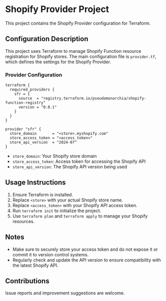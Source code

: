 # Shopify Provider Project

This project contains the Shopify Provider configuration for Terraform.

## Configuration Description

This project uses Terraform to manage Shopify Function resource registration for Shopify stores.
The main configuration file is `provider.tf`, which defines the settings for the Shopify Provider.

### Provider Configuration

```hcl
terraform {
  required_providers {
    sfr = {
      source  = "registry.terraform.io/pseudomonarchia/shopify-function-registry"
      version = "0.0.1"
    }
  }
}

provider "sfr" {
  store_domain       = "<store>.myshopify.com"
  store_access_token = "<access_token>"
  store_api_version  = "2024-07"
}
```

- `store_domain`: Your Shopify store domain
- `store_access_token`: Access token for accessing the Shopify API
- `store_api_version`: The Shopify API version being used

## Usage Instructions

1. Ensure Terraform is installed.
2. Replace `<store>` with your actual Shopify store name.
3. Replace `<access_token>` with your Shopify API access token.
4. Run `terraform init` to initialize the project.
5. Use `terraform plan` and `terraform apply` to manage your Shopify resources.

## Notes

- Make sure to securely store your access token and do not expose it or commit it to version control systems.
- Regularly check and update the API version to ensure compatibility with the latest Shopify API.

## Contributions

Issue reports and improvement suggestions are welcome.
